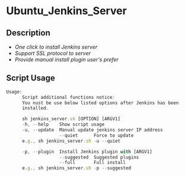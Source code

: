# Ubuntu_Jenkins_Server

## Description
* *One click to install Jenkins server*
* *Support SSL protocol to server*
* *Provide manual install plugin user's prefer*

## Script Usage

```javascript
Usage:
      Script additional functions notice:
      You nust be use below listed options after Jenkins has been
      installed.

      sh jenkins_server.sh [OPTION] [ARGV1]
      -h, --help    Show script usage
      -u, --update  Manual update jenkins server IP address
                    --quiet      Force to update
      e.g., sh jenkins_server.sh -u --quiet

      -p, --plugin  Install Jenkins plugin with [ARGV1]
                    --suggested  Suggested plugins
                    --full       Full install
      e.g., sh jenkins_server.sh -p --suggested
```

